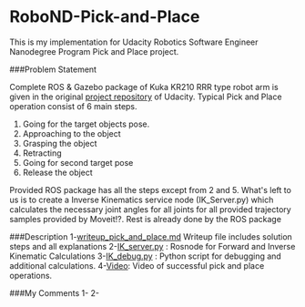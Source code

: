 # RoboND-Pick-and-Place
This is my implementation for Udacity Robotics Software Engineer Nanodegree Program Pick and Place project.

###Problem Statement

Complete ROS & Gazebo package of Kuka KR210 RRR type robot arm is given in the original [project repository](https://github.com/udacity/RoboND-Kinematics-Project) of Udacity.
Typical Pick and Place operation consist of 6 main steps.  
1. Going for the target objects pose.
2. Approaching to the object
3. Grasping the object
4. Retracting
5. Going for second target pose
6. Release the object

Provided ROS package has all the steps except from 2 and 5. What's left to us is to create a Inverse Kinematics service 
node (IK_Server.py) which calculates the necessary joint angles for all joints for all provided trajectory samples provided by Moveit!?. Rest is already done by the ROS package 

###Description
1-[writeup_pick_and_place.md](writeup_pick_and_place.md) Writeup file includes solution steps and all explanations
2-[IK_server.py](./IK_server.py) : Rosnode for Forward and Inverse Kinematic Calculations
3-[IK_debug.py](./IK_debug.py) : Python script for debugging and additional calculations.
4-[Video](./video/kuka_pick_and_place.ogg): Video of successful pick and place operations.

###My Comments
1-
2- 